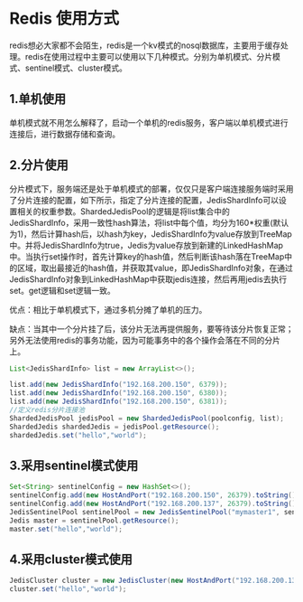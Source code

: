 # Redis 使用方式

redis想必大家都不会陌生，redis是一个kv模式的nosql数据库，主要用于缓存处理。redis在使用过程中主要可以使用以下几种模式。分别为单机模式、分片模式、sentinel模式、cluster模式。

## 1.单机使用

单机模式就不用怎么解释了，启动一个单机的redis服务，客户端以单机模式进行连接后，进行数据存储和查询。

## 2.分片使用

分片模式下，服务端还是处于单机模式的部署，仅仅只是客户端连接服务端时采用了分片连接的配置，如下所示，指定了分片连接的配置，JedisShardInfo可以设置相关的权重参数。ShardedJedisPool的逻辑是将list集合中的JedisShardInfo，采用一致性hash算法，将list中每个值，均分为160*权重(默认为1)，然后计算hash后，以hash为key，JedisShardInfo为value存放到TreeMap中。并将JedisShardInfo为true，Jedis为value存放到新建的LinkedHashMap中。当执行set操作时，首先计算key的hash值，然后判断该hash落在TreeMap中的区域，取出最接近的hash值，并获取其value，即JedisShardInfo对象，在通过JedisShardInfo对象到LinkedHashMap中获取jedis连接，然后再用jedis去执行set。get逻辑和set逻辑一致。

优点：相比于单机模式下，通过多机分摊了单机的压力。

缺点：当其中一个分片挂了后，该分片无法再提供服务，要等待该分片恢复正常；另外无法使用redis的事务功能，因为可能事务中的各个操作会落在不同的分片上。

```java
List<JedisShardInfo> list = new ArrayList<>();

list.add(new JedisShardInfo("192.168.200.150", 6379));
list.add(new JedisShardInfo("192.168.200.150", 6380));
list.add(new JedisShardInfo("192.168.200.150", 6381));
//定义redis分片连接池
ShardedJedisPool jedisPool = new ShardedJedisPool(poolconfig, list);
ShardedJedis shardedJedis = jedisPool.getResource();
shardedJedis.set("hello","world");
```

## 3.采用sentinel模式使用

```java
Set<String> sentinelConfig = new HashSet<>();
sentinelConfig.add(new HostAndPort("192.168.200.150", 26379).toString());
sentinelConfig.add(new HostAndPort("192.168.200.137", 26379).toString());
JedisSentinelPool sentinelPool = new JedisSentinelPool("mymaster1", sentinelConfig);
Jedis master = sentinelPool.getResource();
master.set("hello","world");
```



## 4.采用cluster模式使用

```java
JedisCluster cluster = new JedisCluster(new HostAndPort("192.168.200.137", 7000));
cluster.set("hello","world");
```

